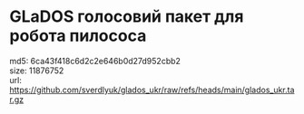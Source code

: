 # GLaDOS голосовий пакет для робота пилососа

md5: 6ca43f418c6d2c2e646b0d27d952cbb2 \
size: 11876752 \
url: https://github.com/sverdlyuk/glados_ukr/raw/refs/heads/main/glados_ukr.tar.gz
